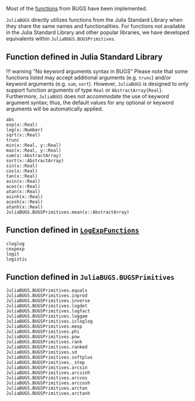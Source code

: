 Most of the [functions](https://www.multibugs.org/documentation/latest/Functions.html) from BUGS have been implemented. 

`JuliaBUGS` directly utilizes functions from the Julia Standard Library when they share the same names and functionalities. For functions not available in the Julia Standard Library and other popular libraries, we have developed equivalents within `JuliaBUGS.BUGSPrimitives`.

## Function defined in Julia Standard Library

!!! warning "No keyword arguments syntax in BUGS"
    Please note that some functions listed may accept additional arguments (e.g. `trunc`) and/or keyword arguments (e.g. `sum`, `sort`). However, `JuliaBUGS` is designed to only support function arguments of type `Real` or `AbstractArray{Real}`. Furthermore, `JuliaBUGS` does not accommodate the use of keyword argument syntax; thus, the default values for any optional or keyword arguments will be automatically applied.

```@docs
abs
exp(x::Real)
log(x::Number)
sqrt(x::Real)
trunc
min(x::Real, y::Real)
max(x::Real, y::Real)
sum(x::AbstractArray)
sort(x::AbstractArray)
sin(x::Real)
cos(x::Real)
tan(x::Real)
asin(x::Real)
acos(x::Real)
atan(x::Real)
asinh(x::Real)
acosh(x::Real)
atanh(x::Real)
JuliaBUGS.BUGSPrimitives.mean(x::AbstractArray)
```

## Function defined in [`LogExpFunctions`](https://github.com/JuliaStats/LogExpFunctions.jl)

```@docs
cloglog
cexpexp
logit
logistic
```

## Function defined in `JuliaBUGS.BUGSPrimitives`

```@docs
JuliaBUGS.BUGSPrimitives.equals
JuliaBUGS.BUGSPrimitives.inprod
JuliaBUGS.BUGSPrimitives.inverse
JuliaBUGS.BUGSPrimitives.logdet
JuliaBUGS.BUGSPrimitives.logfact
JuliaBUGS.BUGSPrimitives.loggam
JuliaBUGS.BUGSPrimitives.icloglog
JuliaBUGS.BUGSPrimitives.mexp
JuliaBUGS.BUGSPrimitives.phi
JuliaBUGS.BUGSPrimitives.pow
JuliaBUGS.BUGSPrimitives.rank
JuliaBUGS.BUGSPrimitives.ranked
JuliaBUGS.BUGSPrimitives.sd
JuliaBUGS.BUGSPrimitives.softplus
JuliaBUGS.BUGSPrimitives._step
JuliaBUGS.BUGSPrimitives.arcsin
JuliaBUGS.BUGSPrimitives.arcsinh
JuliaBUGS.BUGSPrimitives.arccos
JuliaBUGS.BUGSPrimitives.arccosh
JuliaBUGS.BUGSPrimitives.arctan
JuliaBUGS.BUGSPrimitives.arctanh
```
